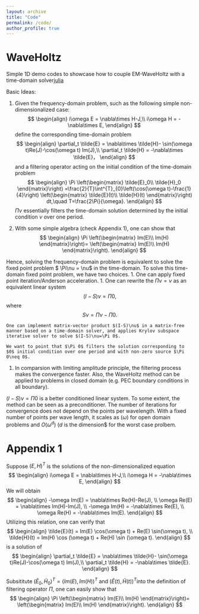 ```yaml
---
layout: archive
title: "Code"
permalink: /code/
author_profile: true
---
```


WaveHoltz
======
Simple 1D demo codes to showcase how to couple EM-WaveHoltz with a time-domain solver[julia](https://zhichaopengmath.github.io/files/WaveHoltz_1D_Demo.zip)

Basic Ideas: 
1. Given the frequency-domain problem, such as the following simple non-dimensionalized case:
$$
\begin{align}
i\omega E = \nabla\times H-J,\\
i\omega H = -\nabla\times E,
\end{align}
$$
define the corresponding time-domain problem
$$
\begin{align}
\partial_t \tilde{E} =  \nabla\times \tilde{H}- \sin(\omega t)Re(J)-\cos(\omega t) Im(J),\\
\partial_t \tilde{H} = -\nabla\times \tilde{E}，
\end{align}
$$
and a filtering operator acting on the initial condition of the time-domain problem
$$
\begin{align}
\Pi \left(\begin{matrix}
	    \tilde{E}_0\\
	    \tilde{H}_0
	     \end{matrix}\right)
=\frac{2}{T}\int^{T}_{0}\left(\cos(\omega t)-\frac{1}{4}\right)
\left(\begin{matrix}
	    \tilde{E}(t)\\
	    \tilde{H}(t)
	\end{matrix}\right)
	dt,\quad T=\frac{2\Pi}{\omega}.
\end{align}
$$
$\Pi\nu$ essentially filters the time-domain solution determined by the initial condition $\nu$ over one period.

1. With some simple algebra (check Appendix 1), one can show that
$$
\begin{align}
\Pi \left(\begin{matrix}
Im(E)\\
Im(H)
\end{matrix}\right)=
\left(\begin{matrix}
Im(E)\\
Im(H)
\end{matrix}\right).
\end{align}
$$

Hence, solving the frequency-domain problem is equivalent to solve the fixed point problem 
$ \Pi\nu = \nu$ in the time-domain. To solve this time-domain fixed point problem, we have 
two choices.
    1. One can apply fixed point iteration/Anderson acceleration. 
    1. One can rewrite the $\Pi\nu = \nu$ as an equivalent linear system 
    $$ (I-S)\nu = \Pi 0,$$
    where $$S\nu = \Pi \nu -\Pi 0.$$

    One can implement matrix-vector product $(I-S)\nu$ in a matrix-free manner based on a time-domain solver, and applies Krylov subspace iterative solver to solve $(I-S)\nu=\Pi 0$.

    We want to point that $\Pi 0$ filters the solution corresponding to $0$ initial condition over one period and with non-zero source $\Pi 0\neq 0$. 

1. In comparsion with limiting amplitude principle, the filtering process makes the convergence faster. Also, the WaveHoltz method can be applied to problems in closed domain (e.g. PEC boundary conditions in all boundary). 

$(I-S)\nu = \Pi 0$ is a better conditioned linear system. To some extent, the method can be seen as a preconditioner. The number of iterations for convergence does not depend on the points per wavelength. 
With a fixed number of points per wave length, it scales as $(\omega)$ for open domain problems and $O(\omega^d)$ ($d$ is the dimension$ for the worst case prolbem.

Appendix 1
======
Suppose $(E,H)^T$ is the solutions of the non-dimensionalized equation
$$
\begin{align}
i\omega E = \nabla\times H-J,\\
i\omega H = -\nabla\times E,
\end{align}
$$
We will obtain 
$$
\begin{align}
-\omega Im(E) = \nabla\times Re(H)-Re(J), \\
 \omega Re(E) = \nabla\times Im(H)-Im(J), \\
-\omega Im(H) = -\nabla\times Re(E), \\
\omega  Re(H) = -\nabla\times Im(E). 
\end{align}
$$
Utilizing this relation, one can verify that 
$$
\begin{align}
\tilde{E}(t) = Im(E) \cos(\omega t) + Re(E) \sin(\omega t), \\
\tilde{H}(t) = Im(H) \cos (\omega t) + Re(H) \sin (\omega t).
\end{align}
$$
is a solution of
$$
\begin{align}
\partial_t \tilde{E} =  \nabla\times \tilde{H}- \sin(\omega t)Re(J)-\cos(\omega t) Im(J),\\
\partial_t \tilde{H} = -\nabla\times \tilde{E}.
\end{align}
$$

Subsititute $( \tilde{E}_0,\tilde{H}_0)^T=(Im(E),Im(H))^T$ and $( \tilde{E}(t),\tilde{H}(t) )^T$into the definition of filtering operator $\Pi$, one can easily show that 
$$
\begin{align}
\Pi \left(\begin{matrix}
Im(E)\\
Im(H)
\end{matrix}\right)=
\left(\begin{matrix}
Im(E)\\
Im(H)
\end{matrix}\right).
\end{align}
$$



